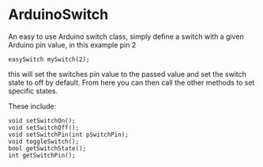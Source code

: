 # ArduinoSwitch

An easy to use Arduino switch class, simply define a switch with a given Arduino pin value, in this example pin 2
```
easySwitch mySwitch(2);
```
this will set the switches pin value to the passed value and set the switch state to off by default.
From here you can then call the other methods to set specific states.

These include:
```
void setSwitchOn();
void setSwitchOff();
void setSwitchPin(int pSwitchPin);
void toggleSwitch();
bool getSwitchState();
int getSwitchPin();
```
